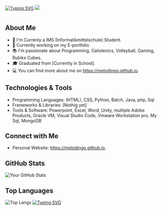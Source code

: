 [![Typing SVG](https://readme-typing-svg.demolab.com?font=Source+Code+Pro&weight=800&size=30&duration=6000&pause=1000&color=BDE9F7&background=FFFFFF00&vCenter=true&random=false&width=1000&height=100&lines=Hello%2C+I'm+%40melodingo!%F0%9F%91%8B;Studying%3A+IT+specialist+application+development)](https://git.io/typing-svg)
![](https://github.com/melodingo/melodingo/blob/main/Eighty%20Six.gif)
<div>
<img src="https://komarev.com/ghpvc/?username=melodingo&style=for-the-badge&color=1a1b27" alt=""/>  
</div>


## About Me

- 🌱 I'm Currenly a IMS (Informatikmittelschule) Student.
- 💼 Currently working on my E-portfolio
- 📚 I'm passionate about Programming, Calistenics, Volleyball, Gaming, Rubiks Cubes.
- 🎓 Graduated from [Currently in School].
- 💻 You can find more about me on https://melodingo.github.io.

## Technologies & Tools

- Programming Languages: (HTML), CSS, Python, Batch, Java, php, Sql
- Frameworks & Libraries: [Nothig yet]
- Tools & Software: Powerpoint, Excel, Word, Unity, multiple Adobe Products, Oracle VM, Visual Studio Code, Vmware Workstation pro,
  My Sql, MongoDB

## Connect with Me

- Personal Website: https://melodingo.github.io.

## GitHub Stats

![Your GitHub Stats](https://github-readme-stats.vercel.app/api?username=melodingo&show_icons=true&theme=tokyonight)
## Top Languages

![Top Langs](https://github-readme-stats.vercel.app/api/top-langs/?username=melodingo&layout=compact&theme=tokyonight)
[![Typing SVG](https://readme-typing-svg.demolab.com?font=Source+Code+Pro&weight=800&size=15&duration=6000&pause=1000&color=BDE9F7&background=FFFFFF00&vCenter=true&random=false&width=1000&height=100&lines=touch+some+grass)](https://git.io/typing-svg)
